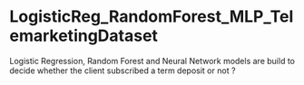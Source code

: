 # LogisticReg_RandomForest_MLP_TelemarketingDataset
Logistic Regression, Random Forest and Neural Network models are build to decide whether the client subscribed a term deposit or not ? 
